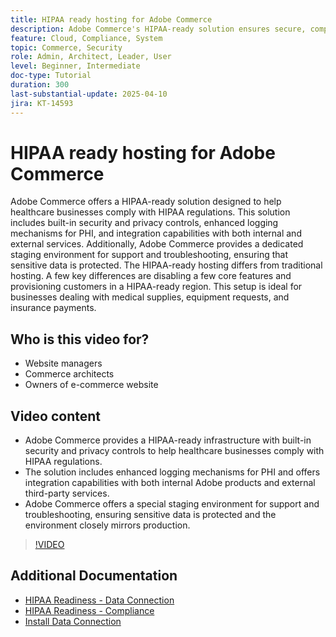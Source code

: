 ```yaml
---
title: HIPAA ready hosting for Adobe Commerce
description: Adobe Commerce's HIPAA-ready solution ensures secure, compliant e-commerce for healthcare businesses.
feature: Cloud, Compliance, System
topic: Commerce, Security
role: Admin, Architect, Leader, User
level: Beginner, Intermediate
doc-type: Tutorial
duration: 300
last-substantial-update: 2025-04-10
jira: KT-14593
---
```


# HIPAA ready hosting for Adobe Commerce

Adobe Commerce offers a HIPAA-ready solution designed to help healthcare businesses comply with HIPAA regulations. This solution includes built-in security and privacy controls, enhanced logging mechanisms for PHI, and integration capabilities with both internal and external services. Additionally, Adobe Commerce provides a dedicated staging environment for support and troubleshooting, ensuring that sensitive data is protected. The HIPAA-ready hosting differs from traditional hosting. A few key differences are disabling a few core features and provisioning customers in a HIPAA-ready region. This setup is ideal for businesses dealing with medical supplies, equipment requests, and insurance payments.

## Who is this video for?

* Website managers
* Commerce architects
* Owners of e-commerce website

## Video content

* Adobe Commerce provides a HIPAA-ready infrastructure with built-in security and privacy controls to help healthcare businesses comply with HIPAA regulations.
* The solution includes enhanced logging mechanisms for PHI and offers integration capabilities with both internal Adobe products and external third-party services.
* Adobe Commerce offers a special staging environment for support and troubleshooting, ensuring sensitive data is protected and the environment closely mirrors production.

>[!VIDEO](https://video.tv.adobe.com/v/xxxxxx/?learn=on&enablevpops)

## Additional Documentation

* [HIPAA Readiness - Data Connection](https://experienceleague.adobe.com/en/docs/commerce/data-connection/hipaa-readiness)
* [HIPAA Readiness - Compliance](https://experienceleague.adobe.com/en/docs/commerce-admin/start/compliance/hipaa-ready-service/overview)
* [Install Data Connection](https://experienceleague.adobe.com/en/docs/commerce/data-connection/fundamentals/install)
